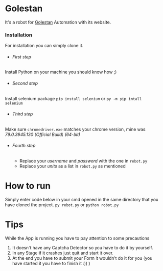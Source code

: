 # Golestan

It's a robot for [Golestan](http://golestan.sbu.ac.ir) Automation with its website.

### Installation 

For installation you can simply clone it.

* ###### First step

Install Python on your machine you should know how ;)

* ###### Second step 

Install selenium package
`pip install selenium`
or
`py -m pip intall selenium`

* ###### Third step

Make sure `chromedriver.exe` matches your chrome version, mine was _79.0.3945.130 (Official Build) (64-bit)_

* ###### Fourth step

  - Replace your _username_ and _password_ with the one in `robot.py`
  - Replace your _units_ as a list in `robot.py` as mentioned
# How to run

Simply enter code below in your cmd opened in the same directory that you have cloned the project.
`py robot.py`
or 
`python robot.py`

# Tips 

While the App is running you have to pay attention to some precautions

  1. It doesn't have any Captcha Detector so you have to do it by yourself.
  2. In any Stage if it crashes just quit and start it over. 
  3. At the end you have to submit your Form it wouldn't do it for you (you have started it you have to finish it :)) )
